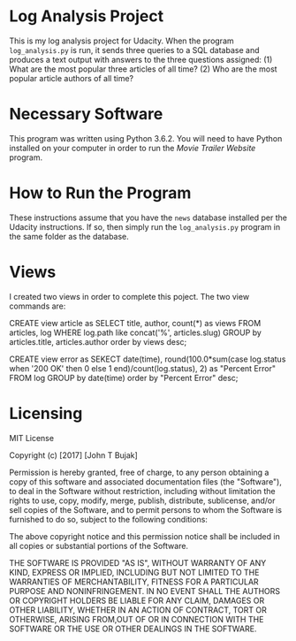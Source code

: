 # Log Analysis Project
This is my log analysis project for Udacity.  When the program `log_analysis.py` is run, it sends three queries to a SQL database and produces a text output with answers to the three questions assigned: (1) What are the most popular three articles of all time? (2) Who are the most popular article authors of all time?

# Necessary Software
This program was written using Python 3.6.2.  You will need to have Python installed on your computer in order to run the _Movie Trailer Website_ program.

# How to Run the Program
These instructions assume that you have the `news` database installed per the Udacity instructions.  If so, then simply run the `log_analysis.py` program in the same folder as the database.

# Views
I created two views in order to complete this poject.  The two view commands are:

CREATE view article as
SELECT title, author, count(*) as views
FROM articles, log
WHERE log.path like concat('%', articles.slug)
GROUP by articles.title, articles.author order by views desc;

CREATE view error as
SEKECT date(time), round(100.0*sum(case log.status when '200 OK' then 0 else 1 end)/count(log.status), 2) as "Percent Error"
FROM log 
GROUP by date(time) order by "Percent Error" desc;

# Licensing

MIT License

Copyright (c) [2017] [John T Bujak]

Permission is hereby granted, free of charge, to any person obtaining a copy of this software and associated documentation files (the "Software"), to deal in the Software without restriction, including without limitation the rights to use, copy, modify, merge, publish, distribute, sublicense, and/or sell copies of the Software, and to permit persons to whom the Software is furnished to do so, subject to the following conditions:

The above copyright notice and this permission notice shall be included in all copies or substantial portions of the Software.

THE SOFTWARE IS PROVIDED "AS IS", WITHOUT WARRANTY OF ANY KIND, EXPRESS OR IMPLIED, INCLUDING BUT NOT LIMITED TO THE WARRANTIES OF MERCHANTABILITY, FITNESS FOR A PARTICULAR PURPOSE AND NONINFRINGEMENT. IN NO EVENT SHALL THE AUTHORS OR COPYRIGHT HOLDERS BE LIABLE FOR ANY CLAIM, DAMAGES OR OTHER LIABILITY, WHETHER IN AN ACTION OF CONTRACT, TORT OR OTHERWISE, ARISING FROM,OUT OF OR IN CONNECTION WITH THE SOFTWARE OR THE USE OR OTHER DEALINGS IN THE SOFTWARE.